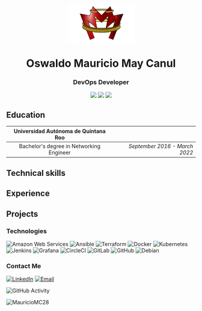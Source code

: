 <p align="center">
  <img src="images/logo2.2.png" align="center" height="100"></img>
</p>
<h1 align="center">Oswaldo Mauricio May Canul</h1>
<h3 align="center">DevOps Developer</h3>

<p align="center">
  <a href="https://www.linkedin.com/in/mauricio-may28"><img src="https://img.shields.io/badge/-FFFFFF?style=flat-square&logo=linkedin&logoColor=blue"></a>
  <a href="https://gravatar.com/mauriciomaycanul"><img src="https://img.shields.io/badge/-FFFFFF?style=flat-square&logo=gravatar&logoColor=blue"></a>
  <a href="mailto:mauriciio2a@gmail.com"><img src="https://img.shields.io/badge/-FFFFFF?style=flat-square&logo=gmail&logoColor=red"></a>
</p>


## Education

|   Universidad Autónoma de Quintana Roo        |                                    |
|:---------------------------------------------:|-----------------------------------:|
|   Bachelor's degree in Networking Engineer    | *September 2016 - March 2022*      |                         

## Technical skills

## Experience

## Projects

### Technologies
![Amazon Web Services](https://img.shields.io/badge/-AWS-333333?style=flat&logo=amazonwebservices)
![Ansible](https://img.shields.io/badge/-Ansible-333333?style=flat&logo=ansible)
![Terraform](https://img.shields.io/badge/-Terraform-333333?style=flat&logo=terraform)
![Docker](https://img.shields.io/badge/-Docker-333333?style=flat&logo=docker)
![Kubernetes](https://img.shields.io/badge/-Kubernetes-333333?style=flat&logo=kubernetes)
![Jenkins](https://img.shields.io/badge/-Jenkins-333333?style=flat&logo=jenkins)
![Grafana](https://img.shields.io/badge/-Grafana-333333?style=flat&logo=Grafana)
![CircleCI](https://img.shields.io/badge/-CircleCI-333333?style=flat&logo=circleci)
![GitLab](https://img.shields.io/badge/-Gitlab-333333?style=flat&logo=gitlab)
![GitHub](https://img.shields.io/badge/-Github-333333?style=flat&logo=github)
![Debian](https://img.shields.io/badge/-Debian-333333?style=flat&logo=debian)

### Contact Me
<a href="https://www.linkedin.com/in/mauricio-may28/"><img alt="LinkedIn" src="https://img.shields.io/badge/LinkedIn-Mauricio_May-blue?style=flat-square&logo=linkedin"></a>
<a href="mauriciio2a@gmail.com"><img alt="Email" src="https://img.shields.io/badge/Gmail-mauriciio2a@gmail.com-blue?style=flat-square&logo=gmail"></a>

![GitHub Activity](https://github-readme-stats.vercel.app/api?username=MauricioMC28&show_icons=true)

<p align="left"> <img src="https://komarev.com/ghpvc/?username=MauricioMC28&label=Profile%20views&color=0e75b6&style=flat" alt="MauricioMC28" /> </p>
